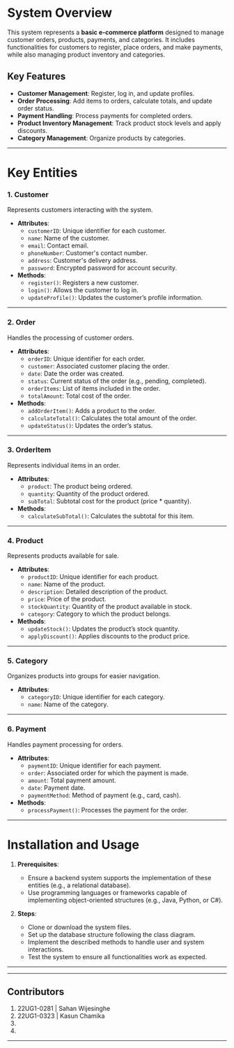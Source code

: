 
# System Overview

This system represents a **basic e-commerce platform** designed to manage customer orders, products, payments, and categories. It includes functionalities for customers to register, place orders, and make payments, while also managing product inventory and categories.

## Key Features
- **Customer Management**: Register, log in, and update profiles.
- **Order Processing**: Add items to orders, calculate totals, and update order status.
- **Payment Handling**: Process payments for completed orders.
- **Product Inventory Management**: Track product stock levels and apply discounts.
- **Category Management**: Organize products by categories.

---

# Key Entities

### 1. **Customer**
Represents customers interacting with the system.
- **Attributes**:
  - `customerID`: Unique identifier for each customer.
  - `name`: Name of the customer.
  - `email`: Contact email.
  - `phoneNumber`: Customer's contact number.
  - `address`: Customer's delivery address.
  - `password`: Encrypted password for account security.
- **Methods**:
  - `register()`: Registers a new customer.
  - `login()`: Allows the customer to log in.
  - `updateProfile()`: Updates the customer’s profile information.

---

### 2. **Order**
Handles the processing of customer orders.
- **Attributes**:
  - `orderID`: Unique identifier for each order.
  - `customer`: Associated customer placing the order.
  - `date`: Date the order was created.
  - `status`: Current status of the order (e.g., pending, completed).
  - `orderItems`: List of items included in the order.
  - `totalAmount`: Total cost of the order.
- **Methods**:
  - `addOrderItem()`: Adds a product to the order.
  - `calculateTotal()`: Calculates the total amount of the order.
  - `updateStatus()`: Updates the order’s status.

---

### 3. **OrderItem**
Represents individual items in an order.
- **Attributes**:
  - `product`: The product being ordered.
  - `quantity`: Quantity of the product ordered.
  - `subTotal`: Subtotal cost for the product (price * quantity).
- **Methods**:
  - `calculateSubTotal()`: Calculates the subtotal for this item.

---

### 4. **Product**
Represents products available for sale.
- **Attributes**:
  - `productID`: Unique identifier for each product.
  - `name`: Name of the product.
  - `description`: Detailed description of the product.
  - `price`: Price of the product.
  - `stockQuantity`: Quantity of the product available in stock.
  - `category`: Category to which the product belongs.
- **Methods**:
  - `updateStock()`: Updates the product’s stock quantity.
  - `applyDiscount()`: Applies discounts to the product price.

---

### 5. **Category**
Organizes products into groups for easier navigation.
- **Attributes**:
  - `categoryID`: Unique identifier for each category.
  - `name`: Name of the category.

---

### 6. **Payment**
Handles payment processing for orders.
- **Attributes**:
  - `paymentID`: Unique identifier for each payment.
  - `order`: Associated order for which the payment is made.
  - `amount`: Total payment amount.
  - `date`: Payment date.
  - `paymentMethod`: Method of payment (e.g., card, cash).
- **Methods**:
  - `processPayment()`: Processes the payment for the order.

---

# Installation and Usage
1. **Prerequisites**:
   - Ensure a backend system supports the implementation of these entities (e.g., a relational database).
   - Use programming languages or frameworks capable of implementing object-oriented structures (e.g., Java, Python, or C#).

2. **Steps**:
   - Clone or download the system files.
   - Set up the database structure following the class diagram.
   - Implement the described methods to handle user and system interactions.
   - Test the system to ensure all functionalities work as expected.

---

---

## Contributors  

1. 22UG1-0281 | Sahan Wijesinghe
2. 22UG1-0323 | Kasun Chamika
3. 
4.
---

